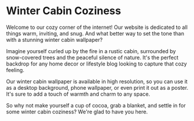 <!--
Write me markdown content of website with wallpaper:

"A cozy winter cabin surrounded by snow-covered trees for a home decor or lifestyle blog"

The header of the page should not be copy of the text but rather a real content of the website which is using this wallpaper.
-->

<!--font:The "Cabin" font would be a great fit for the website.-->

# Winter Cabin Coziness

Welcome to our cozy corner of the internet! Our website is dedicated to all things warm, inviting, and snug. And what better way to set the tone than with a stunning winter cabin wallpaper?

Imagine yourself curled up by the fire in a rustic cabin, surrounded by snow-covered trees and the peaceful silence of nature. It's the perfect backdrop for any home decor or lifestyle blog looking to capture that cozy feeling.

Our winter cabin wallpaper is available in high resolution, so you can use it as a desktop background, phone wallpaper, or even print it out as a poster. It's sure to add a touch of warmth and charm to any space.

So why not make yourself a cup of cocoa, grab a blanket, and settle in for some winter cabin coziness? We're glad to have you here.
